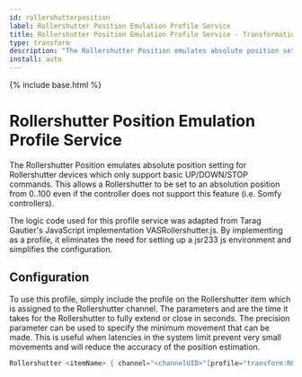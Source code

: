 ```yaml
---
id: rollershutterposition
label: Rollershutter Position Emulation Profile Service
title: Rollershutter Position Emulation Profile Service - Transformation Services
type: transform
description: "The Rollershutter Position emulates absolute position setting for Rollershutter devices which only support basic UP/DOWN/STOP commands."
install: auto
---
```


<!-- Attention authors: Do not edit directly. Please add your changes to the appropriate source repository -->

{% include base.html %}

# Rollershutter Position Emulation Profile Service

The Rollershutter Position emulates absolute position setting for Rollershutter devices which only support basic UP/DOWN/STOP commands.
This allows a Rollershutter to be set to an absolution position from 0..100 even if the controller does not support this feature (i.e. Somfy controllers).

The logic code used for this profile service was adapted from Tarag Gautier's JavaScript implementation VASRollershutter.js.
By implementing as a profile, it eliminates the need for setting up a jsr233 js environment and simplifies the configuration.

## Configuration

To use this profile, simply include the profile on the Rollershutter item which is assigned to the Rollershutter channel.
The parameters <uptime> and <downtime> are the time it takes for the Rollershutter to fully extend or close in seconds.
The precision parameter can be used to specify the minimum movement that can be made.
This is useful when latencies in the system limit prevent very small movements and will reduce the accuracy of the position estimation.

```java
Rollershutter <itemName> { channel="<channelUID>"[profile="transform:ROLLERSHUTTERPOSITION", uptime=<uptime>, downtime=<downtime>, precision=<minimun percent movement>]}
```
